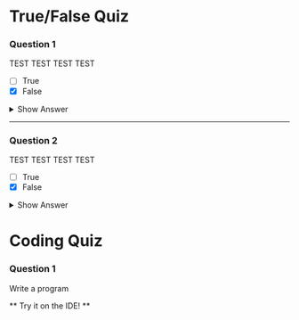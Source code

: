 # True/False Quiz

### Question 1
TEST TEST TEST TEST
- [ ] True
- [x] False

<details>
<summary>Show Answer</summary>
<br>
**False** - Explanation 1
</details>

---

### Question 2
TEST TEST TEST TEST
- [ ] True
- [x] False

<details>
<summary>Show Answer</summary>
<br>
**False** - Explanation 2
</details>



# Coding Quiz

### Question 1
Write a program

** Try it on the IDE! **

```python

```